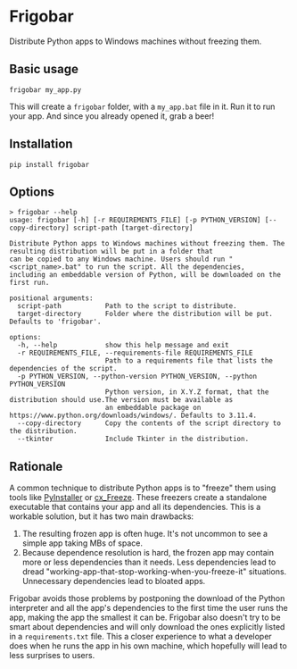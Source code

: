 # Frigobar 
Distribute Python apps to Windows machines without freezing them.

## Basic usage
```
frigobar my_app.py
```
This will create a `frigobar` folder, with a `my_app.bat` file in it. Run it to run your app. And since you already opened it, grab a beer!

## Installation
```
pip install frigobar
```

## Options
```
> frigobar --help
usage: frigobar [-h] [-r REQUIREMENTS_FILE] [-p PYTHON_VERSION] [--copy-directory] script-path [target-directory]

Distribute Python apps to Windows machines without freezing them. The resulting distribution will be put in a folder that   
can be copied to any Windows machine. Users should run "<script_name>.bat" to run the script. All the dependencies,
including an embeddable version of Python, will be downloaded on the first run.

positional arguments:
  script-path           Path to the script to distribute.
  target-directory      Folder where the distribution will be put. Defaults to 'frigobar'.

options:
  -h, --help            show this help message and exit
  -r REQUIREMENTS_FILE, --requirements-file REQUIREMENTS_FILE
                        Path to a requirements file that lists the dependencies of the script.
  -p PYTHON_VERSION, --python-version PYTHON_VERSION, --python PYTHON_VERSION
                        Python version, in X.Y.Z format, that the distribution should use.The version must be available as  
                        an embeddable package on https://www.python.org/downloads/windows/. Defaults to 3.11.4.
  --copy-directory      Copy the contents of the script directory to the distribution.
  --tkinter             Include Tkinter in the distribution.
```

## Rationale
A common technique to distribute Python apps is to "freeze" them using tools like [PyInstaller](https://pyinstaller.org/) or [cx_Freeze](https://cx-freeze.readthedocs.io/). These freezers create a standalone executable that contains your app and all its dependencies. This is a workable solution, but it has two main drawbacks:

1. The resulting frozen app is often huge. It's not uncommon to see a simple app taking MBs of space.
2. Because dependence resolution is hard, the frozen app may contain more or less dependencies than it needs. Less dependencies lead to dread "working-app-that-stop-working-when-you-freeze-it" situations. Unnecessary dependencies lead to bloated apps.

Frigobar avoids those problems by postponing the download of the Python interpreter and all the app's dependencies to the first time the user runs the app, making the app the smallest it can be. Frigobar also doesn't try to be smart about dependencies and will only download the ones explicitly listed in a `requirements.txt` file. This a closer experience to what a developer does when he runs the app in his own machine, which hopefully will lead to less surprises to users.